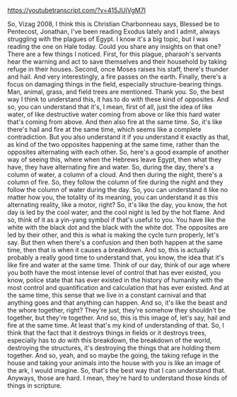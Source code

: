 https://youtubetranscript.com/?v=415JUjVgM7I

 So, Vizag 2008, I think this is Christian Charbonneau says, Blessed be to Pentecost, Jonathan, I've been reading Exodus lately and I admit, always struggling with the plagues of Egypt. I know it's a big topic, but I was reading the one on Hale today. Could you share any insights on that one? There are a few things I noticed. First, for this plague, pharaoh's servants hear the warning and act to save themselves and their household by taking refuge in their houses. Second, once Moses raises his staff, there's thunder and hail. And very interestingly, a fire passes on the earth. Finally, there's a focus on damaging things in the field, especially structure-bearing things. Man, animal, grass, and field trees are mentioned. Thank you. So, the best way I think to understand this, it has to do with these kind of opposites. And so, you can understand that it's, I mean, first of all, just the idea of like water, of like destructive water coming from above or like this hard water that's coming from above. And then also fire at the same time. So, it's like there's hail and fire at the same time, which seems like a complete contradiction. But you also understand it if you understand it exactly as that, as kind of the two opposites happening at the same time, rather than the opposites alternating with each other. So, here's a good example of another way of seeing this, where when the Hebrews leave Egypt, then what they have, they have alternating fire and water. So, during the day, there's a column of water, a column of a cloud. And then during the night, there's a column of fire. So, they follow the column of fire during the night and they follow the column of water during the day. So, you can understand it like no matter how you, the totality of its meaning, you can understand it as this alternating reality, like a motor, right? So, it's like the day, you know, the hot day is led by the cool water, and the cool night is led by the hot flame. And so, think of it as a yin-yang symbol if that's useful to you. You have like the white with the black dot and the black with the white dot. The opposites are led by their other, and this is what is making the cycle turn properly, let's say. But then when there's a confusion and then both happen at the same time, then that is when it causes a breakdown. And so, this is actually probably a really good time to understand that, you know, the idea that it's like fire and water at the same time. Think of our day, think of our age where you both have the most intense level of control that has ever existed, you know, police state that has ever existed in the history of humanity with the most control and quantification and calculation that has ever existed. And at the same time, this sense that we live in a constant carnival and that anything goes and that anything can happen. And so, it's like the beast and the whore together, right? They're just, they're somehow they shouldn't be together, but they're together. And so, this is this image of, let's say, hail and fire at the same time. At least that's my kind of understanding of that. So, I think that the fact that it destroys things in fields or it destroys trees, especially has to do with this breakdown, the breakdown of the world, destroying the structures, it's destroying the things that are holding them together. And so, yeah, and so maybe the going, the taking refuge in the house and taking your animals into the house with you is like an image of the ark, I would imagine. So, that's the best way that I can understand that. Anyways, those are hard. I mean, they're hard to understand those kinds of things in scripture.